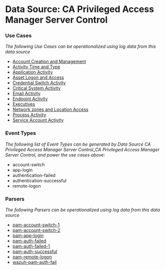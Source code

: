 Data Source: CA Privileged Access Manager Server Control
========================================================

### Use Cases

_The following Use Cases can be operationalized using log data from this data source_

* [Account Creation and Management](usecase_account_creation_and_management.md)
* [Activity Time  and Type](usecase_activity_time__and_type.md)
* [Application Activity](usecase_application_activity.md)
* [Asset Logon and Access](usecase_asset_logon_and_access.md)
* [Credential Switch Activity](usecase_credential_switch_activity.md)
* [Critical System Activity](usecase_critical_system_activity.md)
* [Email Activity](usecase_email_activity.md)
* [Endpoint Activity](usecase_endpoint_activity.md)
* [Executives](usecase_executives.md)
* [Network zones and Location Access](usecase_network_zones_and_location_access.md)
* [Process Activity](usecase_process_activity.md)
* [Service Account Activity](usecase_service_account_activity.md)


### Event Types

_The following list of Event Types can be generated by Data Source CA Privileged Access Manager Server Control_CA Privileged Access Manager Server Control, and power the use cases above:_

- account-switch
- app-login
- authentication-failed
- authentication-successful
- remote-logon


### Parsers

_The following Parsers can be operationalized using log data from this data source_

* [pam-account-switch-1](parserContent_pam-account-switch-1.md)
* [pam-account-switch-2](parserContent_pam-account-switch-2.md)
* [pam-app-login](parserContent_pam-app-login.md)
* [pam-auth-failed](parserContent_pam-auth-failed.md)
* [pam-auth-failed-1](parserContent_pam-auth-failed-1.md)
* [pam-auth-successful](parserContent_pam-auth-successful.md)
* [pam-remote-logon](parserContent_pam-remote-logon.md)
* [wazuh-pam-auth-fail](parserContent_wazuh-pam-auth-fail.md)
